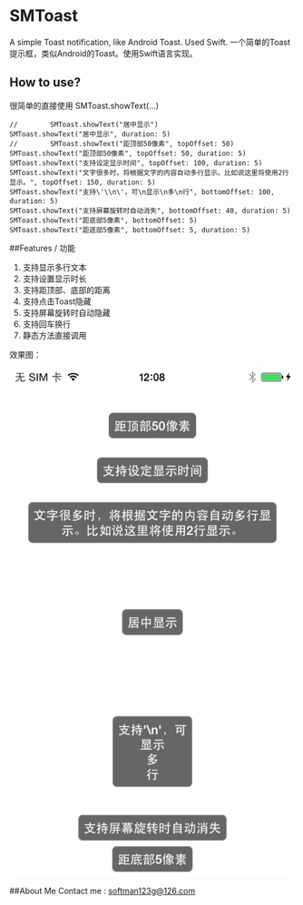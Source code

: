 # SMToast
A simple Toast notification, like Android Toast. Used Swift.
一个简单的Toast提示框，类似Android的Toast。使用Swift语言实现。

## How to use?
很简单的直接使用 SMToast.showText(...)

	//        SMToast.showText("居中显示")
	SMToast.showText("居中显示", duration: 5)
	//        SMToast.showText("距顶部50像素", topOffset: 50)
	SMToast.showText("距顶部50像素", topOffset: 50, duration: 5)
	SMToast.showText("支持设定显示时间", topOffset: 100, duration: 5)
	SMToast.showText("文字很多时，将根据文字的内容自动多行显示。比如说这里将使用2行显示。", topOffset: 150, duration: 5)
	SMToast.showText("支持\'\\n\'，可\n显示\n多\n行", bottomOffset: 100, duration: 5)
	SMToast.showText("支持屏幕旋转时自动消失", bottomOffset: 40, duration: 5)
	SMToast.showText("距底部5像素", bottomOffset: 5)
	SMToast.showText("距底部5像素", bottomOffset: 5, duration: 5)
	
##Features / 功能

1. 支持显示多行文本
2. 支持设置显示时长
3. 支持距顶部、底部的距离
4. 支持点击Toast隐藏
5. 支持屏幕旋转时自动隐藏
6. 支持回车换行
7. 静态方法直接调用

效果图：

![DemoPic](/img_demo.PNG)

##About Me
Contact me : softman123g@126.com


